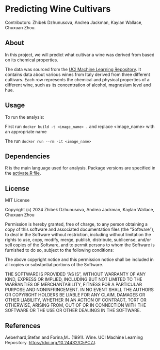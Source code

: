 # Predicting Wine Cultivars

Contributors:
Zhibek Dzhunusova, Andrea Jackman, Kaylan Wallace, Chuxuan Zhou.

## About 
 
In this project, we will predict what cultivar a wine was derived from based on its chemical properties.  

The data was sourced from the [UCI Machine Learning Repository](https://doi.org/10.24432/C5PC7J). It contains data about various wines from Italy derived from three different cultivars. Each row represents the chemical and physical properties of a different wine, such as its concentration of alcohol, magnesium level and hue.  

## Usage

To run the analysis:

First run ```docker build -t <image_name> .``` and replace <image_name> with an appropriate name


The run 
```docker run --rm -it <image_name>```

## Dependencies 

R is the main language used for analysis. Package versions are specified in the [activate.R file](https://github.com/DSCI-310-2024/DSCI-310-Group-5/blob/35aa0ab4f227314f6bb648b567fd4b65a6f73c3a/renv/activate.R).

## License

MIT License

Copyright (c) 2024 Zhibek Dzhunusova, Andrea Jackman, Kaylan Wallace, Chuxuan Zhou

Permission is hereby granted, free of charge, to any person obtaining a copy of this software and associated documentation files (the “Software”), to deal in the Software without restriction, including without limitation the rights to use, copy, modify, merge, publish, distribute, sublicense, and/or sell copies of the Software, and to permit persons to whom the Software is furnished to do so, subject to the following conditions:

The above copyright notice and this permission notice shall be included in all copies or substantial portions of the Software.

THE SOFTWARE IS PROVIDED “AS IS”, WITHOUT WARRANTY OF ANY KIND, EXPRESS OR IMPLIED, INCLUDING BUT NOT LIMITED TO THE WARRANTIES OF MERCHANTABILITY, FITNESS FOR A PARTICULAR PURPOSE AND NONINFRINGEMENT. IN NO EVENT SHALL THE AUTHORS OR COPYRIGHT HOLDERS BE LIABLE FOR ANY CLAIM, DAMAGES OR OTHER LIABILITY, WHETHER IN AN ACTION OF CONTRACT, TORT OR OTHERWISE, ARISING FROM, OUT OF OR IN CONNECTION WITH THE SOFTWARE OR THE USE OR OTHER DEALINGS IN THE SOFTWARE.

## References

Aeberhard,Stefan and Forina,M.. (1991). Wine. UCI Machine Learning Repository. https://doi.org/10.24432/C5PC7J.

